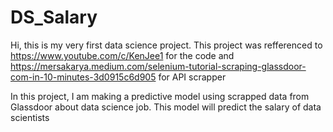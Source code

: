 # DS_Salary
Hi, this is my very first data science project.
This project was refferenced to https://www.youtube.com/c/KenJee1 for the code
and https://mersakarya.medium.com/selenium-tutorial-scraping-glassdoor-com-in-10-minutes-3d0915c6d905 for API scrapper

In this project, I am making a predictive model using scrapped data from Glassdoor about data science job.
This model will predict the salary of data scientists
